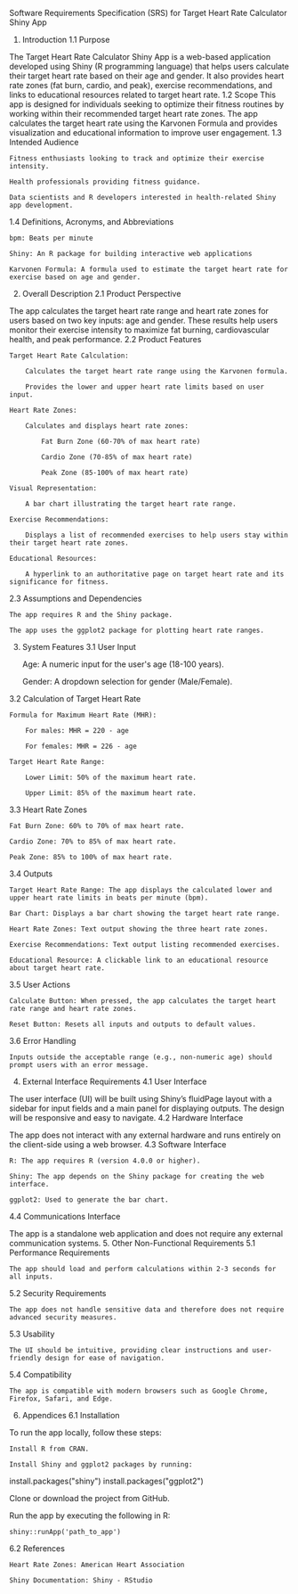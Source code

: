 Software Requirements Specification (SRS) for Target Heart Rate Calculator Shiny App
1. Introduction
1.1 Purpose

The Target Heart Rate Calculator Shiny App is a web-based application developed using Shiny (R programming language) that helps users calculate their target heart rate based on their age and gender. It also provides heart rate zones (fat burn, cardio, and peak), exercise recommendations, and links to educational resources related to target heart rate.
1.2 Scope
This app is designed for individuals seeking to optimize their fitness routines by working within their recommended target heart rate zones. The app calculates the target heart rate using the Karvonen Formula and provides visualization and educational information to improve user engagement.
1.3 Intended Audience

    Fitness enthusiasts looking to track and optimize their exercise intensity.

    Health professionals providing fitness guidance.

    Data scientists and R developers interested in health-related Shiny app development.

1.4 Definitions, Acronyms, and Abbreviations

    bpm: Beats per minute

    Shiny: An R package for building interactive web applications

    Karvonen Formula: A formula used to estimate the target heart rate for exercise based on age and gender.

2. Overall Description
2.1 Product Perspective

The app calculates the target heart rate range and heart rate zones for users based on two key inputs: age and gender. These results help users monitor their exercise intensity to maximize fat burning, cardiovascular health, and peak performance.
2.2 Product Features

    Target Heart Rate Calculation:

        Calculates the target heart rate range using the Karvonen formula.

        Provides the lower and upper heart rate limits based on user input.

    Heart Rate Zones:

        Calculates and displays heart rate zones:

            Fat Burn Zone (60-70% of max heart rate)

            Cardio Zone (70-85% of max heart rate)

            Peak Zone (85-100% of max heart rate)

    Visual Representation:

        A bar chart illustrating the target heart rate range.

    Exercise Recommendations:

        Displays a list of recommended exercises to help users stay within their target heart rate zones.

    Educational Resources:

        A hyperlink to an authoritative page on target heart rate and its significance for fitness.

2.3 Assumptions and Dependencies

    The app requires R and the Shiny package.

    The app uses the ggplot2 package for plotting heart rate ranges.

3. System Features
3.1 User Input

    Age: A numeric input for the user's age (18-100 years).

    Gender: A dropdown selection for gender (Male/Female).

3.2 Calculation of Target Heart Rate

    Formula for Maximum Heart Rate (MHR):

        For males: MHR = 220 - age

        For females: MHR = 226 - age

    Target Heart Rate Range:

        Lower Limit: 50% of the maximum heart rate.

        Upper Limit: 85% of the maximum heart rate.

3.3 Heart Rate Zones

    Fat Burn Zone: 60% to 70% of max heart rate.

    Cardio Zone: 70% to 85% of max heart rate.

    Peak Zone: 85% to 100% of max heart rate.

3.4 Outputs

    Target Heart Rate Range: The app displays the calculated lower and upper heart rate limits in beats per minute (bpm).

    Bar Chart: Displays a bar chart showing the target heart rate range.

    Heart Rate Zones: Text output showing the three heart rate zones.

    Exercise Recommendations: Text output listing recommended exercises.

    Educational Resource: A clickable link to an educational resource about target heart rate.

3.5 User Actions

    Calculate Button: When pressed, the app calculates the target heart rate range and heart rate zones.

    Reset Button: Resets all inputs and outputs to default values.

3.6 Error Handling

    Inputs outside the acceptable range (e.g., non-numeric age) should prompt users with an error message.

4. External Interface Requirements
4.1 User Interface

The user interface (UI) will be built using Shiny’s fluidPage layout with a sidebar for input fields and a main panel for displaying outputs. The design will be responsive and easy to navigate.
4.2 Hardware Interface

The app does not interact with any external hardware and runs entirely on the client-side using a web browser.
4.3 Software Interface

    R: The app requires R (version 4.0.0 or higher).

    Shiny: The app depends on the Shiny package for creating the web interface.

    ggplot2: Used to generate the bar chart.

4.4 Communications Interface

The app is a standalone web application and does not require any external communication systems.
5. Other Non-Functional Requirements
5.1 Performance Requirements

    The app should load and perform calculations within 2-3 seconds for all inputs.

5.2 Security Requirements

    The app does not handle sensitive data and therefore does not require advanced security measures.

5.3 Usability

    The UI should be intuitive, providing clear instructions and user-friendly design for ease of navigation.

5.4 Compatibility

    The app is compatible with modern browsers such as Google Chrome, Firefox, Safari, and Edge.

6. Appendices
6.1 Installation

To run the app locally, follow these steps:

    Install R from CRAN.

    Install Shiny and ggplot2 packages by running:

install.packages("shiny")
install.packages("ggplot2")

Clone or download the project from GitHub.

Run the app by executing the following in R:

    shiny::runApp('path_to_app')

6.2 References

    Heart Rate Zones: American Heart Association

    Shiny Documentation: Shiny - RStudio
